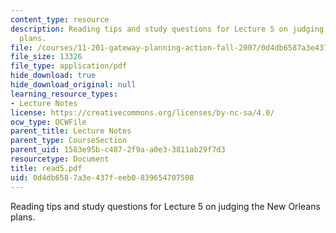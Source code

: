 ```yaml
---
content_type: resource
description: Reading tips and study questions for Lecture 5 on judging the New Orleans
  plans.
file: /courses/11-201-gateway-planning-action-fall-2007/0d4db6587a3e437feeb0839654707508_read5.pdf
file_size: 13326
file_type: application/pdf
hide_download: true
hide_download_original: null
learning_resource_types:
- Lecture Notes
license: https://creativecommons.org/licenses/by-nc-sa/4.0/
ocw_type: OCWFile
parent_title: Lecture Notes
parent_type: CourseSection
parent_uid: 1583e95b-c487-2f9a-a0e3-3811ab29f7d3
resourcetype: Document
title: read5.pdf
uid: 0d4db658-7a3e-437f-eeb0-839654707508
---
```

Reading tips and study questions for Lecture 5 on judging the New Orleans plans.